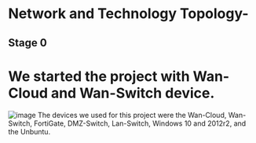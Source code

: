 # Network and Technology Topology-
## Stage 0
# We started the project with Wan-Cloud and Wan-Switch device. 
![image](https://github.com/cmedjo2/network-/assets/130260893/e11fb5a4-5da3-4a54-95a9-91e6bafc125a)
The devices we used for this project were the Wan-Cloud, Wan-Switch, FortiGate, DMZ-Switch, Lan-Switch, Windows 10 and 2012r2, and the Unbuntu.
